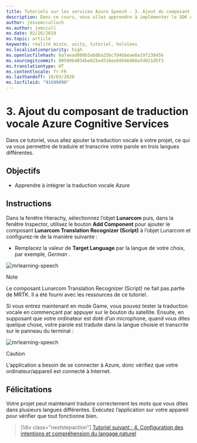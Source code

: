 ```yaml
---
title: Tutoriels sur les services Azure Speech - 3. Ajout du composant de traduction vocale Azure Cognitive Services
description: Dans ce cours, vous allez apprendre à implémenter le SDK Azure Speech au sein d’une application de réalité mixte.
author: jessemcculloch
ms.author: jemccull
ms.date: 02/26/2019
ms.topic: article
keywords: réalité mixte, unity, tutoriel, hololens
ms.localizationpriority: high
ms.openlocfilehash: 6a7aead068b5ab8ba25bcf84bbeae0a19723845b
ms.sourcegitcommit: 09599b4034be825e4536eeb9566968afd021d5f3
ms.translationtype: HT
ms.contentlocale: fr-FR
ms.lasthandoff: 10/03/2020
ms.locfileid: "91699090"
---
```

# <a name="3-adding-the-azure-cognitive-services-speech-translation-component"></a>3. Ajout du composant de traduction vocale Azure Cognitive Services

Dans ce tutoriel, vous allez ajouter la traduction vocale à votre projet, ce qui va vous permettre de traduire et transcrire votre parole en trois langues différentes.

## <a name="objectives"></a>Objectifs

* Apprendre à intégrer la traduction vocale Azure

## <a name="instructions"></a>Instructions

Dans la fenêtre Hierachy, sélectionnez l’objet **Lunarcom** puis, dans la fenêtre Inspector, utilisez le bouton **Add Component** pour ajouter le composant **Lunarcom Translation Recognizer (Script)** à l’objet Lunarcom et configurez-le de la manière suivante :

* Remplacez la valeur de **Target Language** par la langue de votre choix, par exemple, _German_ .

![mrlearning-speech](images/mrlearning-speech/tutorial3-section1-step1-1.png)

> [!NOTE]
> Le composant Lunarcom Translation Recognizer (Script) ne fait pas partie de MRTK. Il a été fourni avec les ressources de ce tutoriel.

Si vous entrez maintenant en mode Game, vous pouvez tester la traduction vocale en commençant par appuyer sur le bouton du satellite. Ensuite, en supposant que votre ordinateur est doté d’un microphone, quand vous dites quelque chose, votre parole est traduite dans la langue choisie et transcrite sur le panneau du terminal :

![mrlearning-speech](images/mrlearning-speech/tutorial3-section1-step1-2.png)

> [!CAUTION]
> L’application a besoin de se connecter à Azure, donc vérifiez que votre ordinateur/appareil est connecté à Internet.

## <a name="congratulations"></a>Félicitations

Votre projet peut maintenant traduire correctement les mots que vous dites dans plusieurs langues différentes. Exécutez l’application sur votre appareil pour vérifier que tout fonctionne bien.

> [!div class="nextstepaction"]
> [Tutoriel suivant : 4. Configuration des intentions et compréhension du langage naturel](mrlearning-speechSDK-ch4.md)
